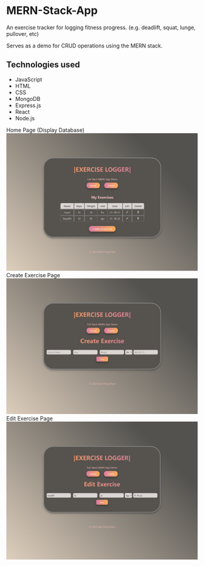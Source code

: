 # MERN-Stack-App

An exercise tracker for logging fitness progress. (e.g. deadlift, squat, lunge, pullover, etc)

Serves as a demo for CRUD operations using the MERN stack.


## Technologies used
* JavaScript
* HTML
* CSS
* MongoDB
* Express.js
* React
* Node.js


Home Page (Display Database)
![Home Page](https://github.com/anson-poon/MERN-Stack-App/blob/main/images/Home%20Page.png)
Create Exercise Page
![Home Page](https://github.com/anson-poon/MERN-Stack-App/blob/main/images/Create%20Page.png)
Edit Exercise Page
![Home Page](https://github.com/anson-poon/MERN-Stack-App/blob/main/images/Edit%20Page.png)
